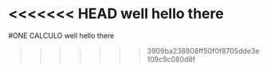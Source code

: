 <<<<<<< HEAD
well hello there
=======
#ONE CALCULO
well hello there
>>>>>>> 3909ba238808ff50f0f8705dde3e109c9c080d8f
